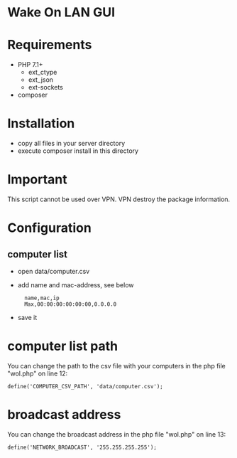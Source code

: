 # Wake On LAN GUI

# Requirements
- PHP 7.1+
    - ext_ctype
    - ext_json
    - ext-sockets
- composer

# Installation
- copy all files in your server directory
- execute composer install in this directory

# Important
This script cannot be used over VPN. VPN destroy the package information. 

# Configuration
## computer list
- open data/computer.csv
- add name and mac-address, see below

        name,mac,ip
        Max,00:00:00:00:00:00,0.0.0.0
    
- save it

# computer list path
You can change the path to the csv file with your computers in the php file "wol.php" on line 12:

    define('COMPUTER_CSV_PATH', 'data/computer.csv');

# broadcast address
You can change the broadcast address in the php file "wol.php" on line 13:

    define('NETWORK_BROADCAST', '255.255.255.255');
    
